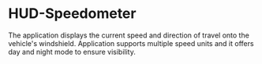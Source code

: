 # HUD-Speedometer
The application displays the current speed and direction of travel onto the vehicle's windshield. Application supports multiple speed units and it offers day and night mode to ensure visibility. 
